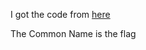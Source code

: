 I got the code from [here](https://gabrieleromanato.name/python-how-to-read-a-csr-file)

The Common Name is the flag

